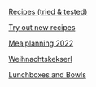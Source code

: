 

[Recipes (tried & tested)](projects/cooking/Recipes%20(tried%20&%20tested).md)

[Try out new recipes](projects/cooking/Try%20out%20new%20recipes.md)

[Mealplanning 2022](projects/cooking/Mealplanning%202022.md)

[Weihnachtskekserl](projects/cooking/Weihnachtskekserl.md)

[Lunchboxes and Bowls](projects/cooking/Lunchboxes%20and%20Bowls.md)
